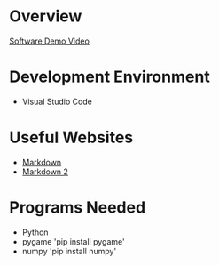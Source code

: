 # Overview

[Software Demo Video]() <!--Will need the link to the demo when it's made-->

# Development Environment

- Visual Studio Code

# Useful Websites

- [Markdown](https://www.w3schools.io/file/markdown-comments/)
- [Markdown 2](https://www.markdownguide.org/cheat-sheet/)

# Programs Needed

- Python
- pygame 'pip install pygame'
- numpy 'pip install numpy'
